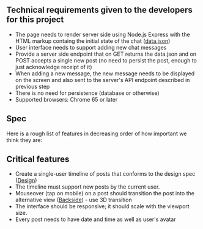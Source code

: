 ## Technical requirements given to the developers for this project

* The page needs to render server side using Node.js Express with the HTML markup containg the initial state of the chat ([data.json](../server/data/data.json)) 
* User interface needs to support adding new chat messages
* Provide a server side endpoint that on GET returns the data.json and on POST accepts a single new post (no need to persist the post, enough to just acknowledge receipt of it)
* When adding a new message, the new message needs to be displayed on the screen and also sent to the server's API endpoint described in previous step
* There is no need for persistence (database or otherwise)
* Supported browsers: Chrome 65 or later

## Spec

Here is a rough list of features in decreasing order of how important we think they are:

## Critical features

* Create a single-user timeline of posts that conforms to the design spec ([Design](Design-Spec-Main.png))
* The timeline must support new posts by the current user.
* Mouseover (tap on mobile) on a post should transition the post into the alternative view ([Backside](Design-Spec-Click.png)) - use 3D transition
* The interface should be responsive; it should scale with the viewport size.
* Every post needs to have date and time as well as user's avatar